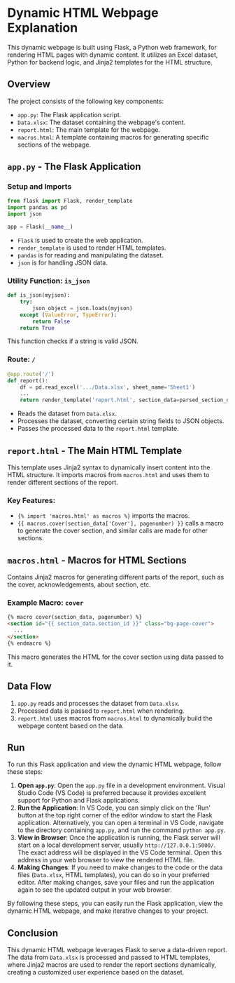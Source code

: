 
# Dynamic HTML Webpage Explanation

This dynamic webpage is built using Flask, a Python web framework, for rendering HTML pages with dynamic content. It utilizes an Excel dataset, Python for backend logic, and Jinja2 templates for the HTML structure.

## Overview

The project consists of the following key components:
- `app.py`: The Flask application script.
- `Data.xlsx`: The dataset containing the webpage's content.
- `report.html`: The main template for the webpage.
- `macros.html`: A template containing macros for generating specific sections of the webpage.

## `app.py` - The Flask Application

### Setup and Imports
```python
from flask import Flask, render_template
import pandas as pd
import json

app = Flask(__name__)
```
- `Flask` is used to create the web application.
- `render_template` is used to render HTML templates.
- `pandas` is for reading and manipulating the dataset.
- `json` is for handling JSON data.

### Utility Function: `is_json`
```python
def is_json(myjson):
    try:
        json_object = json.loads(myjson)
    except (ValueError, TypeError):
        return False
    return True
```
This function checks if a string is valid JSON.

### Route: `/`
```python
@app.route('/')
def report():
    df = pd.read_excel('.../Data.xlsx', sheet_name='Sheet1')
    ...
    return render_template('report.html', section_data=parsed_section_data, pagenumber=pagenumber)
```
- Reads the dataset from `Data.xlsx`.
- Processes the dataset, converting certain string fields to JSON objects.
- Passes the processed data to the `report.html` template.

## `report.html` - The Main HTML Template

This template uses Jinja2 syntax to dynamically insert content into the HTML structure. It imports macros from `macros.html` and uses them to render different sections of the report.

### Key Features:
- `{% import 'macros.html' as macros %}` imports the macros.
- `{{ macros.cover(section_data['Cover'], pagenumber) }}` calls a macro to generate the cover section, and similar calls are made for other sections.

## `macros.html` - Macros for HTML Sections

Contains Jinja2 macros for generating different parts of the report, such as the cover, acknowledgements, about section, etc.

### Example Macro: `cover`
```html
{% macro cover(section_data, pagenumber) %}
<section id="{{ section_data.section_id }}" class="bg-page-cover">
  ...
</section>
{% endmacro %}
```
This macro generates the HTML for the cover section using data passed to it.

## Data Flow

1. `app.py` reads and processes the dataset from `Data.xlsx`.
2. Processed data is passed to `report.html` when rendering.
3. `report.html` uses macros from `macros.html` to dynamically build the webpage content based on the data.

## Run

To run this Flask application and view the dynamic HTML webpage, follow these steps:

1. **Open `app.py`**: Open the `app.py` file in a development environment. Visual Studio Code (VS Code) is preferred because it provides excellent support for Python and Flask applications.
2. **Run the Application**: In VS Code, you can simply click on the 'Run' button at the top right corner of the editor window to start the Flask application. Alternatively, you can open a terminal in VS Code, navigate to the directory containing `app.py`, and run the command `python app.py`.
3. **View in Browser**: Once the application is running, the Flask server will start on a local development server, usually `http://127.0.0.1:5000/`. The exact address will be displayed in the VS Code terminal. Open this address in your web browser to view the rendered HTML file.
4. **Making Changes**: If you need to make changes to the code or the data files (`Data.xlsx`, HTML templates), you can do so in your preferred editor. After making changes, save your files and run the application again to see the updated output in your web browser.

By following these steps, you can easily run the Flask application, view the dynamic HTML webpage, and make iterative changes to your project.

## Conclusion

This dynamic HTML webpage leverages Flask to serve a data-driven report. The data from `Data.xlsx` is processed and passed to HTML templates, where Jinja2 macros are used to render the report sections dynamically, creating a customized user experience based on the dataset.

